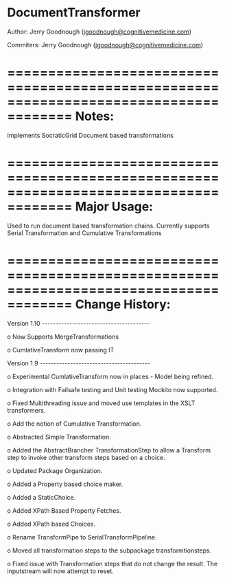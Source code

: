 DocumentTransformer
======================================================================================
 
 Author: Jerry Goodnough (jgoodnough@cognitivemedicine.com)
 
 Commiters: Jerry Goodnough (jgoodnough@cognitivemedicine.com)
 
======================================================================================
 Notes:  
======================================================================================
 Implements SocraticGrid Document based transformations

 
======================================================================================
 Major Usage:
======================================================================================

Used to run document based transformation chains. Currently supports Serial Transformation
and Cumulative Transformations

======================================================================================
 Change History:
======================================================================================

Version 1.10 ---------------------------------------

  o   Now Supports MergeTransformations

  o   CumlativeTransform now passing IT


Version 1.9 ----------------------------------------

  o   Experimental CumlativeTransform now in places - Model being refined.

  o   Integration with Failsafe testing and Unit testing Mockito now supported.

  o   Fixed Multithreading issue and moved use templates in the XSLT transformers.

  o   Add the notion of Cumulative Transformation. 

  o   Abstracted Simple Transformation.

  o   Added the AbstractBrancher TransformationStep to allow a Transform step to invoke
      other transform steps based on a choice.

  o   Updated Package Organization.

  o   Added a Property based choice maker.

  o   Added a StaticChoice.

  o   Added XPath Based Property Fetches.

  o   Added XPath based Choices.

  o   Rename TransformPipe to SerialTransformPipeline.

  o   Moved all transformation steps to the subpackage transformtionsteps.

  o   Fixed issue with Transformation steps that do not change the result. The inputstream will now attempt to reset. 

